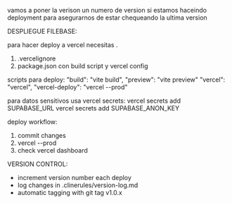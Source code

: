 vamos a poner la verison un numero de version si estamos haceindo deployment para asegurarnos de estar chequeando la ultima version

DESPLIEGUE FILEBASE:

para hacer deploy a vercel necesitas .
1. .vercelignore
2. package.json con build script y vercel config

scripts para deploy:
"build": "vite build",
"preview": "vite preview"
"vercel": "vercel",
"vercel-deploy": "vercel --prod"

para datos sensitivos usa vercel secrets:
vercel secrets add SUPABASE_URL
vercel secrets add SUPABASE_ANON_KEY

deploy workflow:
1. commit changes
2. vercel --prod
3. check vercel dashboard

VERSION CONTROL:
- increment version number each deploy
- log changes in .clinerules/version-log.md
- automatic tagging with git tag v1.0.x
